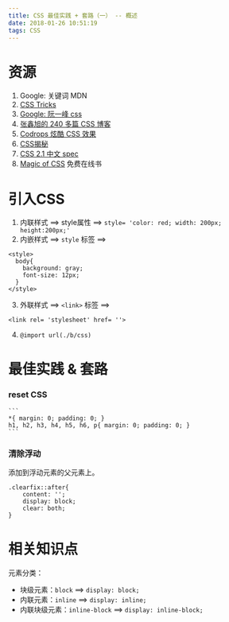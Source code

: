 ```yaml
---
title: CSS 最佳实践 + 套路（一） -- 概述
date: 2018-01-26 10:51:19
tags: CSS
---
```

# 资源
1.  Google: 关键词 MDN
2.  [CSS Tricks](https://css-tricks.com/ "null")
3.  [Google: 阮一峰 css](https://www.google.com/search?q=%E9%98%AE%E4%B8%80%E5%B3%B0+css "null")
4.  [张鑫旭的 240 多篇 CSS 博客](http://www.zhangxinxu.com/wordpress/category/css/page/25/ "null")
5.  [Codrops 炫酷 CSS 效果](https://tympanus.net/codrops/category/playground/ "null")
6.  [CSS揭秘](http://www.ituring.com.cn/book/1695 "null")
7.  [CSS 2.1 中文 spec](http://cndevdocs.com/ "null")
8.  [Magic of CSS](http://adamschwartz.co/magic-of-css/ "null") 免费在线书
# 引入CSS
1. 内联样式 ==> style属性 ==> `style= 'color: red; width: 200px; height:200px;'`
2. 内嵌样式 ==> `style` 标签 ==> 
```
<style>
  body{
    background: gray;
    font-size: 12px;
  }
</style>
```
3. 外联样式 ==> `<link>` 标签 ==> 
```
<link rel= 'stylesheet' href= ''>
```
4. `@import url(./b/css)`


# 最佳实践 & 套路

### reset CSS
    ```
    *{ margin: 0; padding: 0; }
    h1, h2, h3, h4, h5, h6, p{ margin: 0; padding: 0; }
    ```

### 清除浮动
添加到浮动元素的父元素上。
```
.clearfix::after{
    content: '';
    display: block;
    clear: both;
}
```

# 相关知识点
元素分类：
- 块级元素：`block` ==> `display: block;`
- 内联元素：`inline` ==> `display: inline;`
- 内联块级元素：`inline-block` ==> `display: inline-block;`